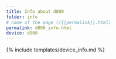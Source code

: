 ```yaml
---
title: Info about d800
folder: info
# name of the page (/{{permalink}}.html)
permalink: d800_info.html
device: d800
---
```

{% include templates/device_info.md %}
